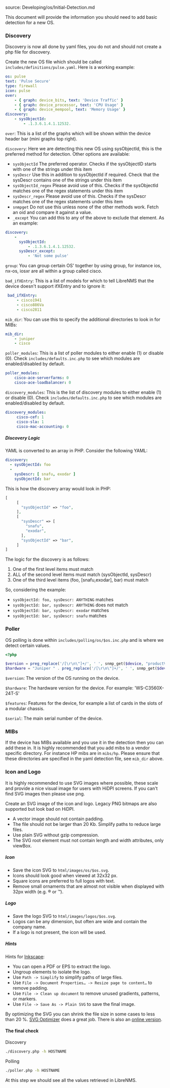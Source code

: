 source: Developing/os/Initial-Detection.md

This document will provide the information you should need to add basic detection for a new OS.

### Discovery

Discovery is now all done by yaml files, you do not and should not create a php file for discovery.

Create the new OS file which should be called `includes/definitions/pulse.yaml`. Here is a working example:

```yaml
os: pulse
text: 'Pulse Secure'
type: firewall
icon: pulse
over:
    - { graph: device_bits, text: 'Device Traffic' }
    - { graph: device_processor, text: 'CPU Usage' }
    - { graph: device_mempool, text: 'Memory Usage' }
discovery:
    - sysObjectId:
        - .1.3.6.1.4.1.12532.
```

`over`: This is a list of the graphs which will be shown within the device header bar (mini graphs top right).

`discovery`: Here we are detecting this new OS using sysObjectId, this is the preferred method for detection. 
Other options are available:

 - `sysObjectId` The preferred operator. Checks if the sysObjectID starts with one of the strings under this item
 - `sysDescr` Use this in addition to sysObjectId if required. Check that the sysDescr contains one of the strings under this item
 - `sysObjectId_regex` Please avoid use of this. Checks if the sysObjectId matches one of the regex statements under this item
 - `sysDescr_regex` Please avoid use of this. Checks if the sysDescr matches one of the regex statements under this item
 - `snmpget` Do not use this unless none of the other methods work. Fetch an oid and compare it against a value.
 - `_except` You can add this to any of the above to exclude that element. As an example:

```yaml
discovery:
    - 
      sysObjectId:
          - .1.3.6.1.4.1.12532.
      sysDescr_except:
          - 'Not some pulse'
```

`group`: You can group certain OS' together by using group, for instance ios, nx-os, iosxr are all within a group 
called cisco.

`bad_ifXEntry`: This is a list of models for which to tell LibreNMS that the device doesn't support ifXEntry and to 
 ignore it:
 
```yaml
 bad_ifXEntry:
     - cisco1941
     - cisco886Va
     - cisco2811
```

`mib_dir`: You can use this to specify the additional directories to look in for MIBs:

```yaml
mib_dir:
    - juniper
    - cisco
```

`poller_modules`: This is a list of poller modules to either enable (1) or disable (0). Check `includes/defaults.inc.php` to see which modules are enabled/disabled by default.

```yaml
poller_modules:
    cisco-ace-serverfarms: 0
    cisco-ace-loadbalancer: 0
```

`discovery_modules`: This is the list of discovery modules to either enable (1) or disable (0). Check `includes/defaults.inc.php` to see which modules are enabled/disabled by default.

```yaml
discovery_modules:
     cisco-cef: 1
     cisco-sla: 1
     cisco-mac-accounting: 0
```


##### Discovery Logic
YAML is converted to an array in PHP.  Consider the following YAML:
```yaml
discovery: 
  - sysObjectId: foo
  - 
    sysDescr: [ snafu, exodar ]
    sysObjectId: bar

```
This is how the discovery array would look in PHP:
```php
[
     [
       "sysObjectId" => "foo",
     ],
     [
       "sysDescr" => [
         "snafu",
         "exodar",
       ],
       "sysObjectId" => "bar",
     ]
]
```


The logic for the discovery is as follows:
1. One of the first level items must match
2. ALL of the second level items must match (sysObjectId, sysDescr)
3. One of the third level items (foo, [snafu,exodar], bar) must match

So, considering the example:
 - `sysObjectId: foo, sysDescr: ANYTHING` matches
 - `sysObjectId: bar, sysDescr: ANYTHING` does not match
 - `sysObjectId: bar, sysDescr: exodar` matches 
 - `sysObjectId: bar, sysDescr: snafu` matches 


### Poller

OS polling is done within `includes/polling/os/$os.inc.php` and is where we detect certain values.
 
```php
<?php

$version = preg_replace('/[\r\n\"]+/', ' ', snmp_get($device, "productVersion.0", "-OQv", "PULSESECURE-PSG-MIB"));
$hardware = "Juniper " . preg_replace('/[\r\n\"]+/', ' ', snmp_get($device, "productName.0", "-OQv", "PULSESECURE-PSG-MIB"));

```

`$version`: The version of the OS running on the device.

`$hardware`: The hardware version for the device. For example: 'WS-C3560X-24T-S'

`$features`: Features for the device, for example a list of cards in the slots of a modular chassis.

`$serial`: The main serial number of the device.

### MIBs

If the device has MIBs available and you use it in the detection then you can add these in. It is highly 
recommended that you add mibs to a vendor specific directory. For instance HP mibs are in `mibs/hp`. Please 
 ensure that these directories are specified in the yaml detection file, see `mib_dir` above.

### Icon and Logo

It is highly recommended to use SVG images where possible, these scale and provide a nice visual image for users 
with HiDPI screens. If you can't find SVG images then please use png.

Create an SVG image of the icon and logo.  Legacy PNG bitmaps are also supported but look bad on HiDPI.
- A vector image should not contain padding.  
- The file should not be larger than 20 Kb. Simplify paths to reduce large files.
- Use plain SVG without gzip compression.
- The SVG root element must not contain length and width attributes, only viewBox.

##### Icon
- Save the icon SVG to `html/images/os/$os.svg`.
- Icons should look good when viewed at 32x32 px.
- Square icons are preferred to full logos with text.
- Remove small ornaments that are almost not visible when displayed with 32px width (e.g. ® or ™).

##### Logo
- Save the logo SVG to `html/images/logos/$os.svg`.
- Logos can be any dimension, but often are wide and contain the company name.
- If a logo is not present, the icon will be used.

##### Hints

Hints for [Inkscape](https://inkscape.org/):

- You can open a PDF or EPS to extract the logo.
- Ungroup elements to isolate the logo.
- Use `Path -> Simplify` to simplify paths of large files.
- Use `File -> Document Properties… -> Resize page to content…` to remove padding.
- Use `File -> Clean up document` to remove unused gradients, patterns, or markers.
- Use `File -> Save As -> Plain SVG` to save the final image.

By optimizing the SVG you can shrink the file size in some cases to less than 20 %.
[SVG Optimizer](https://github.com/svg/svgo) does a great job. There is also an [online version](https://jakearchibald.github.io/svgomg/).

#### The final check

Discovery
```bash
./discovery.php -h HOSTNAME
```

Polling
```bash
./poller.php -h HOSTNAME
```

At this step we should see all the values retrieved in LibreNMS.
